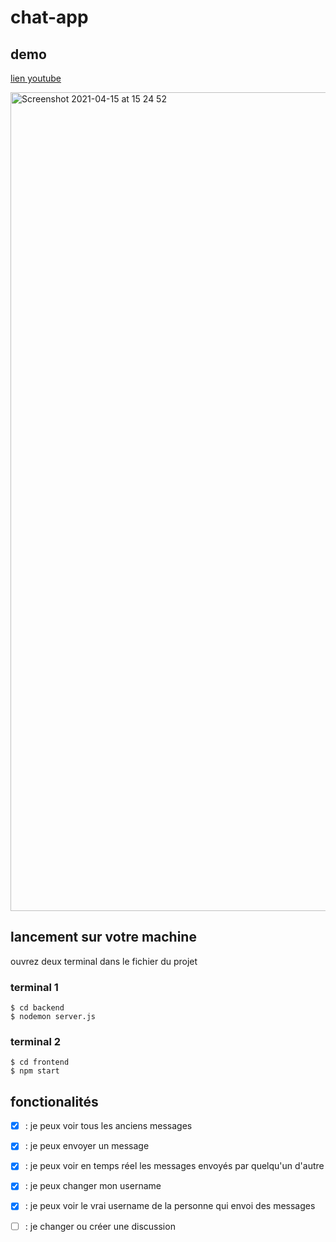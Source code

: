 # chat-app

## demo

[lien youtube](https://youtu.be/sN63NH3u1jM)

<img width="1310" alt="Screenshot 2021-04-15 at 15 24 52" src="https://user-images.githubusercontent.com/71285263/114878898-fe62ab80-9e00-11eb-8f64-ccfb08d2623c.png"> 

## lancement sur votre machine

ouvrez deux terminal dans le fichier du projet
 
### terminal 1
`$ cd backend` \
`$ nodemon server.js`

### terminal 2

`$ cd frontend` \
`$ npm start`

## fonctionalités

- [x] : je peux voir tous les anciens messages
- [x] : je peux envoyer un message
- [x] : je peux voir en temps réel les messages envoyés par quelqu'un d'autre
- [x] : je peux changer mon username
- [x] : je peux voir le vrai username de la personne qui envoi des messages
- [ ] : je changer ou créer une discussion



